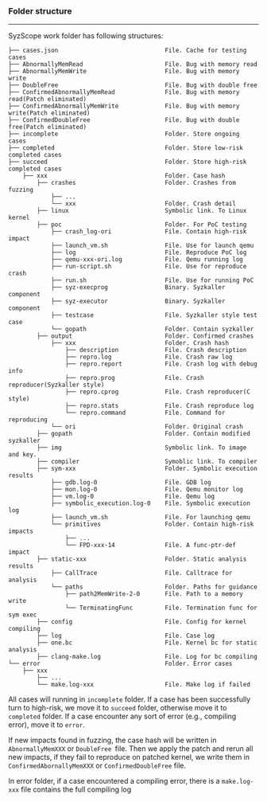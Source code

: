 ### Folder structure

------

SyzScope work folder has following structures:

```
├── cases.json								File. Cache for testing cases		
├── AbnormallyMemRead						File. Bug with memory read
├── AbnormallyMemWrite						File. Bug with memory write
├── DoubleFree								File. Bug with double free
├── ConfirmedAbnormallyMemRead				File. Bug with memory read(Patch eliminated)
├── ConfirmedAbnormallyMemWrite				File. Bug with memory write(Patch eliminated)
├── ConfirmedDoubleFree						File. Bug with double free(Patch eliminated)
├── incomplete								Folder. Store ongoing cases
├── completed								Folder. Store low-risk completed cases
├── succeed									Folder. Store high-risk completed cases
	├── xxx									Folder. Case hash
        ├── crashes							Folder. Crashes from fuzzing
        	├── ...
        	└── xxx							Folder. Crash detail
        ├──	linux							Symbolic link. To Linux kernel
        ├──	poc								Folder. For PoC testing
        	├── crash_log-ori				File. Contain high-risk impact
        	├── launch_vm.sh				File. Use for launch qemu
        	├──	log							File. Reproduce PoC log
        	├── qemu-xxx-ori.log			File. Qemu running log
        	├── run-script.sh				File. Use for reproduce crash
			├── run.sh						File. Use for running PoC
			├── syz-execprog				Binary. Syzkaller component
			├── syz-executor				Binary. Syzkaller component
			├── testcase					File. Syzkaller style test case
        	└── gopath						Folder. Contain syzkaller
        ├──	output							Folder. Confirmed crashes
        	├── xxx							Folder. Crash hash
        		├── description				File. Crash description
        		├── repro.log				File. Crash raw log
        		├── repro.report			File. Crash log with debug info
        		├── repro.prog				File. Crash reproducer(Syzkaller style)
        		├── repro.cprog				File. Crash reproducer(C style)
        		├── repro.stats				File. Crash reproduce log
        		└── repro.command			File. Command for reproducing
        	└── ori							Folder. Original crash
        ├── gopath							Folder. Contain modified syzkaller
        ├── img								Symbolic link. To image and key.
        ├── compiler						Symoblic link. To compiler
        ├── sym-xxx							Folder. Symbolic execution results
        	├── gdb.log-0					File. GDB log
        	├── mon.log-0					File. Qemu monitor log
        	├── vm.log-0					File. Qemu log
        	├── symbolic_execution.log-0	File. Symbolic execution log
        	├── launch_vm.sh				File. For launching qemu
        	└── primitives					Folder. Contain high-risk impacts
        		├── ...
        		└── FPD-xxx-14				File. A func-ptr-def impact
        ├── static-xxx						Folder. Static analysis results
        	├── CallTrace					File. Calltrace for analysis
        	└── paths						Folder. Paths for guidance
        		├── path2MemWrite-2-0		File. Path to a memory write
        		└── TerminatingFunc			File. Termination func for sym exec
        ├── config							File. Config for kernel compiling
        ├── log								File. Case log
        ├── one.bc							File. Kernel bc for static analysis
        ├── clang-make.log					File. Log for bc compiling
└── error									Folder. Error cases
	├── xxx
		├── ...
		└── make.log-xxx					File. Make log if failed
```

All cases will running in `incomplete` folder. If a case has been successfully turn to high-risk, we move it to `succeed` folder, otherwise move it to `completed` folder. If a case encounter any sort of error (e.g., compiling error), move it to `error`. 

If new impacts found in fuzzing, the case hash will be written in `AbnormallyMemXXX` or `DoubleFree `file. Then we apply the patch and rerun all new impacts, if they fail to reproduce on patched kernel, we write them in `ConfirmedAbornallyMemXXX` or `ConfirmedDoubleFree` file.

In error folder, if a case encountered a compiling error, there is a `make.log-xxx` file contains the full compiling log